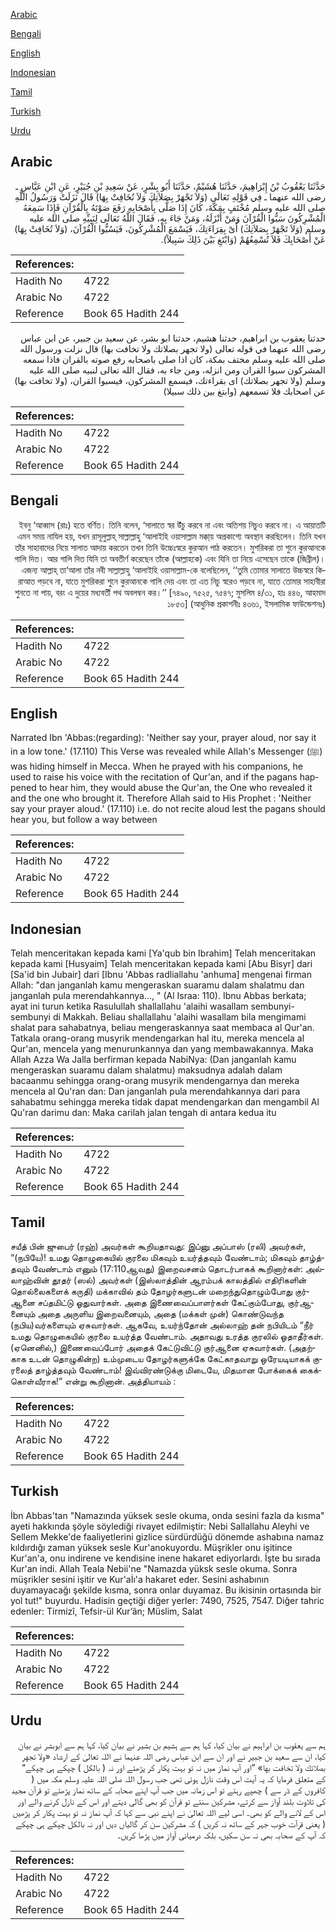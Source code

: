 [Arabic](#arabic)

[Bengali](#bengali)

[English](#english)

[Indonesian](#indonesian)

[Tamil](#tamil)

[Turkish](#turkish)

[Urdu](#urdu)

## Arabic


<div dir="rtl" lang="ar" style={{fontSize:'larger',backgroundColor:'#f8f9fa',padding:20}}>
حَدَّثَنَا يَعْقُوبُ بْنُ إِبْرَاهِيمَ، حَدَّثَنَا هُشَيْمٌ، حَدَّثَنَا أَبُو بِشْرٍ، عَنْ سَعِيدِ بْنِ جُبَيْرٍ، عَنِ ابْنِ عَبَّاسٍ ـ رضى الله عنهما ـ فِي قَوْلِهِ تَعَالَى ‏(‏وَلاَ تَجْهَرْ بِصَلاَتِكَ وَلاَ تُخَافِتْ بِهَا‏)‏ قَالَ نَزَلَتْ وَرَسُولُ اللَّهِ صلى الله عليه وسلم مُخْتَفٍ بِمَكَّةَ، كَانَ إِذَا صَلَّى بِأَصْحَابِهِ رَفَعَ صَوْتَهُ بِالْقُرْآنِ فَإِذَا سَمِعَهُ الْمُشْرِكُونَ سَبُّوا الْقُرْآنَ وَمَنْ أَنْزَلَهُ، وَمَنْ جَاءَ بِهِ، فَقَالَ اللَّهُ تَعَالَى لِنَبِيِّهِ صلى الله عليه وسلم ‏(‏وَلاَ تَجْهَرْ بِصَلاَتِكَ‏)‏ أَىْ بِقِرَاءَتِكَ، فَيَسْمَعَ الْمُشْرِكُونَ، فَيَسُبُّوا الْقُرْآنَ، ‏(‏وَلاَ تُخَافِتْ بِهَا‏)‏ عَنْ أَصْحَابِكَ فَلاَ تُسْمِعُهُمْ ‏(‏وَابْتَغِ بَيْنَ ذَلِكَ سَبِيلاً‏)‏‏.‏
</div>
<div style={{backgroundColor:'#f8f9fa',padding:20, marginBottom: 10}}><table> <thead> <tr> <th>References:</th> <th></th> </tr> </thead> <tbody><tr><td>Hadith No</td><td>4722</td></tr><tr><td>Arabic No</td><td>4722</td></tr><tr><td>Reference</td><td>Book 65 Hadith 244</td></tr></tbody></table></div>


<div dir="rtl" lang="ar" style={{fontSize:'larger',backgroundColor:'#f8f9fa',padding:20}}>
حدثنا يعقوب بن ابراهيم، حدثنا هشيم، حدثنا ابو بشر، عن سعيد بن جبير، عن ابن عباس رضى الله عنهما في قوله تعالى (ولا تجهر بصلاتك ولا تخافت بها) قال نزلت ورسول الله صلى الله عليه وسلم مختف بمكة، كان اذا صلى باصحابه رفع صوته بالقران فاذا سمعه المشركون سبوا القران ومن انزله، ومن جاء به، فقال الله تعالى لنبيه صلى الله عليه وسلم (ولا تجهر بصلاتك) اى بقراءتك، فيسمع المشركون، فيسبوا القران، (ولا تخافت بها) عن اصحابك فلا تسمعهم (وابتغ بين ذلك سبيلا)
</div>
<div style={{backgroundColor:'#f8f9fa',padding:20, marginBottom: 10}}><table> <thead> <tr> <th>References:</th> <th></th> </tr> </thead> <tbody><tr><td>Hadith No</td><td>4722</td></tr><tr><td>Arabic No</td><td>4722</td></tr><tr><td>Reference</td><td>Book 65 Hadith 244</td></tr></tbody></table></div>

## Bengali


<div dir="rtl" lang="bn" style={{fontSize:'larger',backgroundColor:'#f8f9fa',padding:20}}>
ইবনু ‘আব্বাস (রাঃ) হতে বর্ণিত। তিনি বলেন, ‘সালাতে স্বর উঁচু করবে না এবং অতিশয় নিচুও করবে না। এ আয়াতটি এমন সময় নাযিল হয়, যখন রাসূলুল্লাহ্ সাল্লাল্লাহু ‘আলাইহি ওয়াসাল্লাম মক্কা্য় অপ্রকাশ্যে অবস্থান করছিলেন। তিনি যখন তাঁর সাহাবাদের নিয়ে সালাত আদায় করতেন তখন তিনি উচ্চেঃস্বরে কুরআন পাঠ করতেন। মুশরিকরা তা শুনে কুরআনকে গালি দিত। আর গালি দিত যিনি তা অবতীর্ণ করেছেন তাঁকে (আল্লাহকে) এবং যিনি তা নিয়ে এসেছেন তাকে (জিব্রীল)। এজন্য আল্লাহ্ তা‘আলা তাঁর নবী সাল্লাল্লাহু ‘আলাইহি ওয়াসাল্লাম-কে বলেছিলেন, ‘‘তুমি তোমার সালাতে উচ্চস্বরে কিরাআত পড়বে না, যাতে মুশরিকরা শুনে কুরআনকে গালি দেয় এবং তা এত নিচু স্বরেও পড়বে না, যাতে তোমার সাহাবীরা শুনতে না পায়, বরং এ দুয়ের মধ্যবর্তী পথ অবলম্বন কর।’’ [৭৪৯০, ৭৫২৫, ৭৫৪৭; মুসলিম ৪/৩১, হাঃ ৪৪৬, আহমাদ ১৮৫৩] (আধুনিক প্রকাশনীঃ ৪৩৬১, ইসলামিক ফাউন্ডেশনঃ)
</div>
<div style={{backgroundColor:'#f8f9fa',padding:20, marginBottom: 10}}><table> <thead> <tr> <th>References:</th> <th></th> </tr> </thead> <tbody><tr><td>Hadith No</td><td>4722</td></tr><tr><td>Arabic No</td><td>4722</td></tr><tr><td>Reference</td><td>Book 65 Hadith 244</td></tr></tbody></table></div>

## English


<div dir="ltr" lang="en" style={{fontSize:'larger',backgroundColor:'#f8f9fa',padding:20}}>
Narrated Ibn 'Abbas:(regarding): 'Neither say your, prayer aloud, nor say it in a low tone.' (17.110) This Verse was revealed while Allah's Messenger (ﷺ) was hiding himself in Mecca. When he prayed with his companions, he used to raise his voice with the recitation of Qur'an, and if the pagans happened to hear him, they would abuse the Qur'an, the One who revealed it and the one who brought it. Therefore Allah said to His Prophet : 'Neither say your prayer aloud.' (17.110) i.e. do not recite aloud lest the pagans should hear you, but follow a way between
</div>
<div style={{backgroundColor:'#f8f9fa',padding:20, marginBottom: 10}}><table> <thead> <tr> <th>References:</th> <th></th> </tr> </thead> <tbody><tr><td>Hadith No</td><td>4722</td></tr><tr><td>Arabic No</td><td>4722</td></tr><tr><td>Reference</td><td>Book 65 Hadith 244</td></tr></tbody></table></div>

## Indonesian


<div dir="ltr" lang="id" style={{fontSize:'larger',backgroundColor:'#f8f9fa',padding:20}}>
Telah menceritakan kepada kami [Ya'qub bin Ibrahim] Telah menceritakan kepada kami [Husyaim] Telah menceritakan kepada kami [Abu Bisyr] dari [Sa'id bin Jubair] dari [Ibnu 'Abbas radliallahu 'anhuma] mengenai firman Allah: "dan janganlah kamu mengeraskan suaramu dalam shalatmu dan janganlah pula merendahkannya…, " (Al Israa: 110). Ibnu Abbas berkata; ayat ini turun ketika Rasulullah shallallahu 'alaihi wasallam sembunyi-sembunyi di Makkah. Beliau shallallahu 'alaihi wasallam bila mengimami shalat para sahabatnya, beliau mengeraskannya saat membaca al Qur'an. Tatkala orang-orang musyrik mendengarkan hal itu, mereka mencela al Qur'an, mencela yang menurunkannya dan yang membawakannya. Maka Allah Azza Wa Jalla berfirman kepada NabiNya: (Dan janganlah kamu mengeraskan suaramu dalam shalatmu) maksudnya adalah dalam bacaanmu sehingga orang-orang musyrik mendengarnya dan mereka mencela al Qu'ran dan: Dan janganlah pula merendahkannya dari para sahabatmu sehingga mereka tidak dapat mendengarkan dan mengambil Al Qu'ran darimu dan: Maka carilah jalan tengah di antara kedua itu
</div>
<div style={{backgroundColor:'#f8f9fa',padding:20, marginBottom: 10}}><table> <thead> <tr> <th>References:</th> <th></th> </tr> </thead> <tbody><tr><td>Hadith No</td><td>4722</td></tr><tr><td>Arabic No</td><td>4722</td></tr><tr><td>Reference</td><td>Book 65 Hadith 244</td></tr></tbody></table></div>

## Tamil


<div dir="ltr" lang="ta" style={{fontSize:'larger',backgroundColor:'#f8f9fa',padding:20}}>
சயீத் பின் ஜுபைர் (ரஹ்) அவர்கள் கூறியதாவது: இப்னு அப்பாஸ் (ரலி) அவர்கள், “(நபியே)! உமது தொழுகையில் குரலை மிகவும் உயர்த்தவும் வேண்டாம்; மிகவும் தாழ்த்தவும் வேண்டாம் எனும் (17:110ஆவது) இறைவசனம் தொடர்பாகக் கூறினார்கள்: அல்லாஹ்வின் தூதர் (ஸல்) அவர்கள் (இஸ்லாத்தின் ஆரம்பக் காலத்தில் எதிரிகளின் தொல்லைகளைக் கருதி) மக்காவில் தம் தோழர்களுடன் மறைந்துதொழும்போது குர்ஆனை சப்தமிட்டு ஓதுவார்கள். அதை இணைவைப்பாளர்கள் கேட்கும்போது, குர்ஆனையும் அதை அருளிய இறைவனையும், அதை (மக்கள் முன்) கொண்டுவந்த (நபிய)வர்களையும் ஏசுவார்கள். ஆகவே, உயர்ந்தோன் அல்லாஹ் தன் நபியிடம் “நீர் உமது தொழுகையில் குரலை உயர்த்த வேண்டாம். அதாவது உரத்த குரலில் ஓதாதீர்கள். (ஏனெனில்,) இணைவைப்போர் அதைக் கேட்டுவிட்டு குர்ஆனை ஏசுவார்கள். (அதற்காக உடன் தொழுகின்ற) உம்முடைய தோழர்களுக்கே கேட்காதவாறு ஒரேயடியாகக் குரலைத் தாழ்த்தவும் வேண்டாம்! இவ்விரண்டுக்கு மிடையே, மிதமான போக்கைக் கைக்கொள்வீராக!” என்று கூறினான். அத்தியாயம் :
</div>
<div style={{backgroundColor:'#f8f9fa',padding:20, marginBottom: 10}}><table> <thead> <tr> <th>References:</th> <th></th> </tr> </thead> <tbody><tr><td>Hadith No</td><td>4722</td></tr><tr><td>Arabic No</td><td>4722</td></tr><tr><td>Reference</td><td>Book 65 Hadith 244</td></tr></tbody></table></div>

## Turkish


<div dir="ltr" lang="tr" style={{fontSize:'larger',backgroundColor:'#f8f9fa',padding:20}}>
İbn Abbas'tan "Namazında yüksek sesle okuma, onda sesini fazla da kısma" ayeti hakkında şöyle söylediği rivayet edilmiştir: Nebi Sallallahu Aleyhi ve Sellem Mekke'de faaliyetlerini gizlice sürdürdüğü dönemde ashabına namaz kıldırdığı zaman yüksek sesle Kur'anokuyordu. Müşrikler onu işitince Kur'an'a, onu indirene ve kendisine inene hakaret ediyorlardı. İşte bu sırada Kur'an indi. Allah Teala Nebii'ne "Namazda yüksk sesle okuma. Sonra müşrikler sesini işitir ve Kur'aİı'a hakaret eder. Sesini ashabının duyamayacağı şekilde kısma, sonra onlar duyamaz. Bu ikisinin ortasında bir yol tut!" buyurdu. Hadisin geçtiği diğer yerler: 7490, 7525, 7547. Diğer tahric edenler: Tirmizî, Tefsir-ül Kur’ân; Müslim, Salat
</div>
<div style={{backgroundColor:'#f8f9fa',padding:20, marginBottom: 10}}><table> <thead> <tr> <th>References:</th> <th></th> </tr> </thead> <tbody><tr><td>Hadith No</td><td>4722</td></tr><tr><td>Arabic No</td><td>4722</td></tr><tr><td>Reference</td><td>Book 65 Hadith 244</td></tr></tbody></table></div>

## Urdu


<div dir="rtl" lang="ur" style={{fontSize:'larger',backgroundColor:'#f8f9fa',padding:20}}>
ہم سے یعقوب بن ابراہیم نے بیان کیا، کہا ہم سے ہشیم بن بشیر نے بیان کیا، کہا ہم سے ابوبشر نے بیان کیا، ان سے سعید بن جبیر نے اور ان سے ابن عباس رضی اللہ عنہما نے اللہ تعالیٰ کے ارشاد «ولا تجهر بصلاتك ولا تخافت بها‏» ”اور آپ نماز میں نہ تو بہت پکار کر پڑھئے اور نہ ( بالکل ) چپکے ہی چپکے“ کے متعلق فرمایا کہ یہ آیت اس وقت نازل ہوئی تھی جب رسول اللہ صلی اللہ علیہ وسلم مکہ میں ( کافروں کے ڈر سے ) چھپے رہتے تو اس زمانہ میں جب آپ اپنے صحابہ کے ساتھ نماز پڑھتے تو قرآن مجید کی تلاوت بلند آواز سے کرتے، مشرکین سنتے تو قرآن کو بھی گالی دیتے اور اس کے نازل کرنے والے اور اس کے لانے والے کو بھی۔ اسی لیے اللہ تعالیٰ نے اپنے نبی سے کہا کہ آپ نماز نہ تو بہت پکار کر پڑھیں ( یعنی قرآت خوب جہر کے ساتھ نہ کریں ) کہ مشرکین سن کر گالیاں دیں اور نہ بالکل چپکے ہی چپکے کہ آپ کے صحابہ بھی نہ سن سکیں، بلکہ درمیانی آواز میں پڑھا کریں۔
</div>
<div style={{backgroundColor:'#f8f9fa',padding:20, marginBottom: 10}}><table> <thead> <tr> <th>References:</th> <th></th> </tr> </thead> <tbody><tr><td>Hadith No</td><td>4722</td></tr><tr><td>Arabic No</td><td>4722</td></tr><tr><td>Reference</td><td>Book 65 Hadith 244</td></tr></tbody></table></div>